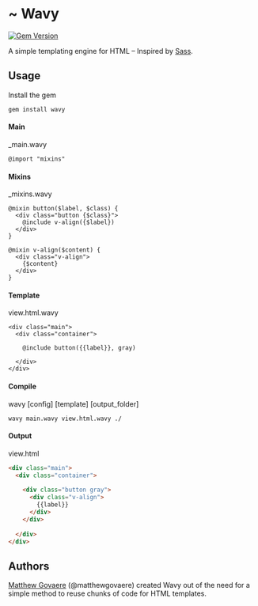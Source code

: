 # ~ Wavy

[![Gem Version](https://badge.fury.io/rb/wavy.svg)](http://badge.fury.io/rb/wavy)

A simple templating engine for HTML – Inspired by [Sass](http://sass-lang.com).

## Usage

Install the gem

```
gem install wavy
```

#### Main

_main.wavy

```wavy
@import "mixins"
```

#### Mixins

_mixins.wavy

```wavy
@mixin button($label, $class) {
  <div class="button {$class}">
    @include v-align({$label})
  </div>
}

@mixin v-align($content) {
  <div class="v-align">
    {$content}
  </div>
}
```

#### Template

view.html.wavy

```wavy
<div class="main">
  <div class="container">
  
    @include button({{label}}, gray)
    
  </div>
</div>
```

#### Compile

wavy [config] [template] [output_folder]

```
wavy main.wavy view.html.wavy ./
```

#### Output

view.html

```html
<div class="main">
  <div class="container">
  
    <div class="button gray">
      <div class="v-align">
        {{label}}
      </div>
    </div>
    
  </div>
</div>
```

## Authors

[Matthew Govaere](http://matthewgovaere.com) (@matthewgovaere) created Wavy out 
  of the need for a simple method to reuse chunks of code for HTML templates.